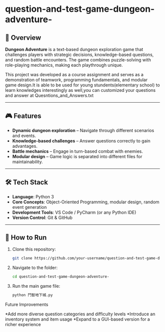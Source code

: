 # question-and-test-game-dungeon-adventure-


## 📌 Overview
**Dungeon Adventure** is a text-based dungeon exploration game that challenges players with strategic decisions, knowledge-based questions, and random battle encounters. The game combines puzzle-solving with role-playing mechanics, making each playthrough unique.  

This project was developed as a course assignment and serves as a demonstration of teamwork, programming fundamentals, and modular game design.It is able to be used for young stundents(elementary school) to learn knowledges interestingly as well,you can customized your questions and answer at Quesntions_and_Answers.txt

---

## 🎮 Features
- **Dynamic dungeon exploration** – Navigate through different scenarios and events.  
- **Knowledge-based challenges** – Answer questions correctly to gain advantages.  
- **Battle mechanics** – Engage in turn-based combat with enemies.  
- **Modular design** – Game logic is separated into different files for maintainability.  

---

## 🛠️ Tech Stack
- **Language**: Python 3  
- **Core Concepts**: Object-Oriented Programming, modular design, random event generation  
- **Development Tools**: VS Code / PyCharm (or any Python IDE)  
- **Version Control**: Git & GitHub  

---

## 🚀 How to Run
1. Clone this repository:
   ```bash
   git clone https://github.com/your-username/question-and-test-game-dungeon-adventure-.git
2. Navigate to the folder:
   ```bash
   cd question-and-test-game-dungeon-adventure-
3. Run the main game file:
   ```bash
   python 鬥智地下城.py

Future Improvements

*Add more diverse question categories and difficulty levels
*Introduce an inventory system and item usage
*Expand to a GUI-based version for a richer experience

